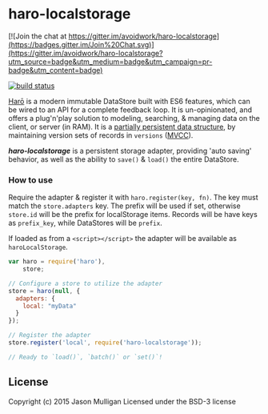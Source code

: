 # haro-localstorage

[![Join the chat at https://gitter.im/avoidwork/haro-localstorage](https://badges.gitter.im/Join%20Chat.svg)](https://gitter.im/avoidwork/haro-localstorage?utm_source=badge&utm_medium=badge&utm_campaign=pr-badge&utm_content=badge)

[![build status](https://secure.travis-ci.org/avoidwork/haro-localstorage.svg)](http://travis-ci.org/avoidwork/haro-localstorage)

[Harō](http://haro.rocks) is a modern immutable DataStore built with ES6 features, which can be wired to an API for a 
complete feedback loop. It is un-opinionated, and offers a plug'n'play solution to modeling, searching, & managing data 
on the client, or server (in RAM). It is a [partially persistent data structure](https://en.wikipedia.org/wiki/Persistent_data_structure), by maintaining version sets of records in `versions` ([MVCC](https://en.wikipedia.org/wiki/Multiversion_concurrency_control)).

***haro-localstorage*** is a persistent storage adapter, providing 'auto saving' behavior, as well as the ability to 
`save()` & `load()` the entire DataStore.

### How to use
Require the adapter & register it with `haro.register(key, fn)`. The key must match the `store.adapters` key. The prefix 
will be used if set, otherwise `store.id` will be the prefix for localStorage items. Records will be have keys as `prefix_key`, while 
DataStores will be `prefix`.

If loaded as from a `<script></script>` the adapter will be available as `haroLocalStorage`.

```javascript
var haro = require('haro'),
    store;

// Configure a store to utilize the adapter
store = haro(null, {
  adapters: {
    local: "myData"
  }
});

// Register the adapter
store.register('local', require('haro-localstorage'));

// Ready to `load()`, `batch()` or `set()`!
```

## License
Copyright (c) 2015 Jason Mulligan
Licensed under the BSD-3 license
